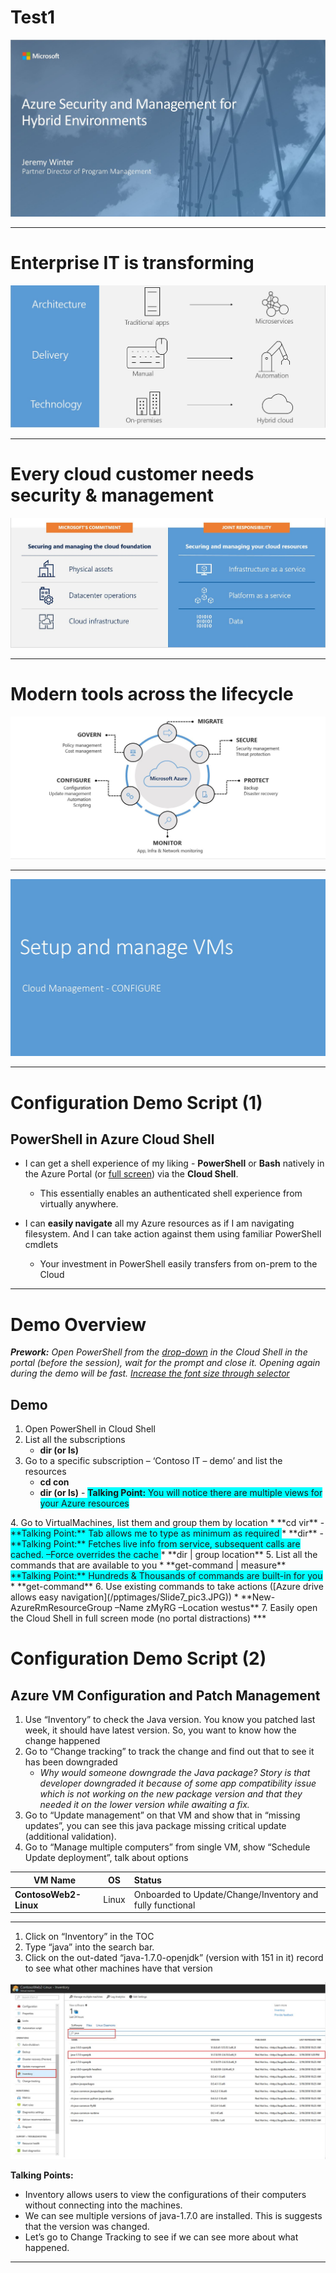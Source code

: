 # Test1
<!--slide1-->
![](pptimages/Slide1.JPG)
***

<!--slide2-->
# Enterprise IT is transforming
![](pptimages/Slide2.JPG)
***

<!--slide3-->
# Every cloud customer needs security & management
![](pptimages/Slide3.JPG)
***

<!--slide4-->
# Modern tools across the lifecycle
![](pptimages/Slide4.JPG )
***

<!--slide5-->
![](pptimages/Slide5.JPG)
***

<!--slide6-->
# Configuration Demo Script (1)
## PowerShell in Azure Cloud Shell

* I can get a shell experience of my liking - **PowerShell** or **Bash** natively in the Azure Portal (or [full screen](https://shell.azure.com)) via the **Cloud Shell**. 
    * This essentially enables an authenticated shell experience from virtually anywhere.
  
* I can **easily navigate** all my Azure resources as if I am navigating filesystem. And I can take action against them using familiar PowerShell cmdlets
    * Your investment in PowerShell easily transfers from on-prem to the Cloud
***

<!--slide7-->
# Demo Overview
 ***Prework:*** *Open PowerShell from the [drop-down](/pptimages/Slide7_pic1.JPG) in the Cloud Shell in the portal (before the session), wait for the prompt and close it. Opening again during the demo will be fast. [Increase the font size through selector](/pptimages/Slide7_pic2.JPG)*
  
## Demo
1. Open PowerShell in Cloud Shell
2. List all the subscriptions
    * **dir (or ls)**
3. Go to a specific subscription – ‘Contoso IT – demo’ and list the resources
    * **cd con<tab>**
    * **dir (or ls)** - <span style="background-color: #00FFFF">**Talking Point:** You will notice there are multiple views for your Azure resources 
  </span>
4. Go to VirtualMachines, list them and group them by location
    * **cd vir<tab>** - <span style="background-color: #00FFFF">**Talking Point:** Tab allows me to type as minimum as required
 </span>
    * **dir** - <span style="background-color: #00FFFF">**Talking Point:** Fetches live info from service, subsequent calls are cached. –Force overrides the cache
 </span>
    * **dir | group location**
5. List all the commands that are available to you
    * **get-command | measure**  <span style="background-color: #00FFFF">**Talking Point:** Hundreds & Thousands of commands are built-in for you
 </span>
    * **get-command**
6. Use existing commands to take actions ([Azure drive allows easy navigation](/pptimages/Slide7_pic3.JPG))
* **New-AzureRmResourceGroup –Name zMyRG –Location westus**
7. Easily open the Cloud Shell in full screen mode (no portal distractions)
***

<!--slide8-->
# Configuration Demo Script (2)
## Azure VM Configuration and Patch Management
1. Use “Inventory” to check the Java version. You know you patched last week, it should have latest version. So, you want to know how the change happened
2. Go to “Change tracking” to track the change and find out that to see it has been downgraded
    *  *Why would someone downgrade the Java package? Story is that developer downgraded it because of some app compatibility issue which is not working on the new package version and that they needed it on the lower version while awaiting a fix.*
3. Go to “Update management” on that VM and show that in “missing updates”, you can see this java package missing critical update (additional validation). 
4. Go to “Manage multiple computers” from single VM, show “Schedule Update deployment”, talk about options

| **VM Name**           | **OS**| **Status**  |
| ----------------------|:-----:| :-----------|
| **ContosoWeb2-Linux** | Linux | Onboarded to Update/Change/Inventory and fully functional|
***

<!--slide9-->
1. Click on “Inventory” in the TOC
2. Type “java” into the search bar.
3. Click on the out-dated “java-1.7.0-openjdk” (version with 151 in it) record to see what other machines have that version

![](/pptimages/Slide9.JPG)

**Talking Points:**
* Inventory allows users to view the configurations of their computers without connecting into the machines.
* We can see multiple versions of java-1.7.0 are installed. This is suggests that the version was changed.
* Let’s go to Change Tracking to see if we can see more about what happened.
***